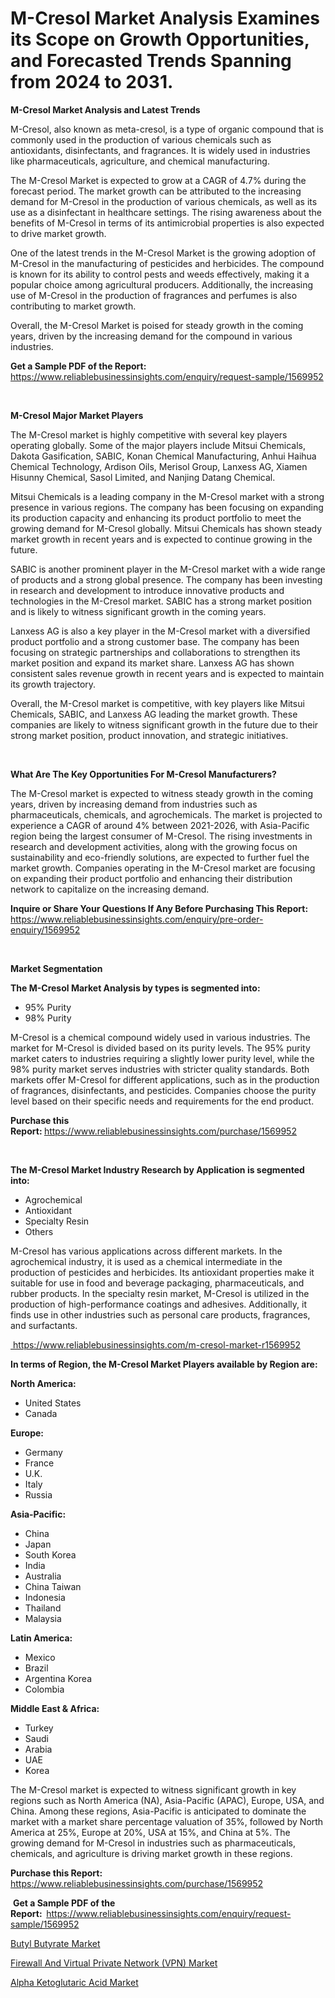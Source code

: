 <p><h1>M-Cresol Market Analysis Examines its Scope on Growth Opportunities, and Forecasted Trends Spanning from 2024 to 2031.</h1></p><p><strong>M-Cresol Market Analysis and Latest Trends</strong></p>
<p><p>M-Cresol, also known as meta-cresol, is a type of organic compound that is commonly used in the production of various chemicals such as antioxidants, disinfectants, and fragrances. It is widely used in industries like pharmaceuticals, agriculture, and chemical manufacturing.</p><p>The M-Cresol Market is expected to grow at a CAGR of 4.7% during the forecast period. The market growth can be attributed to the increasing demand for M-Cresol in the production of various chemicals, as well as its use as a disinfectant in healthcare settings. The rising awareness about the benefits of M-Cresol in terms of its antimicrobial properties is also expected to drive market growth.</p><p>One of the latest trends in the M-Cresol Market is the growing adoption of M-Cresol in the manufacturing of pesticides and herbicides. The compound is known for its ability to control pests and weeds effectively, making it a popular choice among agricultural producers. Additionally, the increasing use of M-Cresol in the production of fragrances and perfumes is also contributing to market growth.</p><p>Overall, the M-Cresol Market is poised for steady growth in the coming years, driven by the increasing demand for the compound in various industries.</p></p>
<p><strong>Get a Sample PDF of the Report:&nbsp;</strong> <a href="https://www.reliablebusinessinsights.com/enquiry/request-sample/1569952">https://www.reliablebusinessinsights.com/enquiry/request-sample/1569952</a></p>
<p>&nbsp;</p>
<p><strong>M-Cresol Major Market Players</strong></p>
<p><p>The M-Cresol market is highly competitive with several key players operating globally. Some of the major players include Mitsui Chemicals, Dakota Gasification, SABIC, Konan Chemical Manufacturing, Anhui Haihua Chemical Technology, Ardison Oils, Merisol Group, Lanxess AG, Xiamen Hisunny Chemical, Sasol Limited, and Nanjing Datang Chemical.</p><p>Mitsui Chemicals is a leading company in the M-Cresol market with a strong presence in various regions. The company has been focusing on expanding its production capacity and enhancing its product portfolio to meet the growing demand for M-Cresol globally. Mitsui Chemicals has shown steady market growth in recent years and is expected to continue growing in the future.</p><p>SABIC is another prominent player in the M-Cresol market with a wide range of products and a strong global presence. The company has been investing in research and development to introduce innovative products and technologies in the M-Cresol market. SABIC has a strong market position and is likely to witness significant growth in the coming years.</p><p>Lanxess AG is also a key player in the M-Cresol market with a diversified product portfolio and a strong customer base. The company has been focusing on strategic partnerships and collaborations to strengthen its market position and expand its market share. Lanxess AG has shown consistent sales revenue growth in recent years and is expected to maintain its growth trajectory.</p><p>Overall, the M-Cresol market is competitive, with key players like Mitsui Chemicals, SABIC, and Lanxess AG leading the market growth. These companies are likely to witness significant growth in the future due to their strong market position, product innovation, and strategic initiatives.</p></p>
<p>&nbsp;</p>
<p><strong>What Are The Key Opportunities For M-Cresol Manufacturers?</strong></p>
<p><p>The M-Cresol market is expected to witness steady growth in the coming years, driven by increasing demand from industries such as pharmaceuticals, chemicals, and agrochemicals. The market is projected to experience a CAGR of around 4% between 2021-2026, with Asia-Pacific region being the largest consumer of M-Cresol. The rising investments in research and development activities, along with the growing focus on sustainability and eco-friendly solutions, are expected to further fuel the market growth. Companies operating in the M-Cresol market are focusing on expanding their product portfolio and enhancing their distribution network to capitalize on the increasing demand.</p></p>
<p><strong>Inquire or Share Your Questions If Any Before Purchasing This Report:</strong> <a href="https://www.reliablebusinessinsights.com/enquiry/pre-order-enquiry/1569952">https://www.reliablebusinessinsights.com/enquiry/pre-order-enquiry/1569952</a></p>
<p>&nbsp;</p>
<p><strong>Market Segmentation</strong></p>
<p><strong>The M-Cresol Market Analysis by types is segmented into:</strong></p>
<p><ul><li>95% Purity</li><li>98% Purity</li></ul></p>
<p><p>M-Cresol is a chemical compound widely used in various industries. The market for M-Cresol is divided based on its purity levels. The 95% purity market caters to industries requiring a slightly lower purity level, while the 98% purity market serves industries with stricter quality standards. Both markets offer M-Cresol for different applications, such as in the production of fragrances, disinfectants, and pesticides. Companies choose the purity level based on their specific needs and requirements for the end product.</p></p>
<p><strong>Purchase this Report:&nbsp;</strong><a href="https://www.reliablebusinessinsights.com/purchase/1569952">https://www.reliablebusinessinsights.com/purchase/1569952</a></p>
<p>&nbsp;</p>
<p><strong>The M-Cresol Market Industry Research by Application is segmented into:</strong></p>
<p><ul><li>Agrochemical</li><li>Antioxidant</li><li>Specialty Resin</li><li>Others</li></ul></p>
<p><p>M-Cresol has various applications across different markets. In the agrochemical industry, it is used as a chemical intermediate in the production of pesticides and herbicides. Its antioxidant properties make it suitable for use in food and beverage packaging, pharmaceuticals, and rubber products. In the specialty resin market, M-Cresol is utilized in the production of high-performance coatings and adhesives. Additionally, it finds use in other industries such as personal care products, fragrances, and surfactants.</p></p>
<p><a href="https://www.reliablebusinessinsights.com/m-cresol-market-r1569952">&nbsp;https://www.reliablebusinessinsights.com/m-cresol-market-r1569952</a></p>
<p><strong>In terms of Region, the M-Cresol Market Players available by Region are:</strong></p>
<p>
    <p> <strong> North America: </strong>
        <ul>
            <li>United States</li>
            <li>Canada</li>
        </ul>
        </p> 
    <p> <strong> Europe: </strong>
        <ul>
            <li>Germany</li>
            <li>France</li>
            <li>U.K.</li>
            <li>Italy</li>
            <li>Russia</li>
        </ul>
        </p> 
    <p> <strong> Asia-Pacific: </strong>
        <ul>
            <li>China</li>
            <li>Japan</li>
            <li>South Korea</li>
            <li>India</li>
            <li>Australia</li>
            <li>China Taiwan</li>
            <li>Indonesia</li>
            <li>Thailand</li>
            <li>Malaysia</li>
        </ul>
        </p> 
    <p> <strong> Latin America: </strong>
        <ul>
            <li>Mexico</li>
            <li>Brazil</li>
            <li>Argentina Korea</li>
            <li>Colombia</li>
        </ul>
        </p> 
    <p> <strong> Middle East & Africa: </strong>
        <ul>
            <li>Turkey</li>
            <li>Saudi</li>
            <li>Arabia</li>
            <li>UAE</li>
            <li>Korea</li>
        </ul>
    </p>
    </p>
<p><p>The M-Cresol market is expected to witness significant growth in key regions such as North America (NA), Asia-Pacific (APAC), Europe, USA, and China. Among these regions, Asia-Pacific is anticipated to dominate the market with a market share percentage valuation of 35%, followed by North America at 25%, Europe at 20%, USA at 15%, and China at 5%. The growing demand for M-Cresol in industries such as pharmaceuticals, chemicals, and agriculture is driving market growth in these regions.</p></p>
<p><strong>Purchase this Report: </strong><a href="https://www.reliablebusinessinsights.com/purchase/1569952">https://www.reliablebusinessinsights.com/purchase/1569952</a></p>
<p>&nbsp;<strong>Get a Sample PDF of the Report:&nbsp;&nbsp;</strong><a href="https://www.reliablebusinessinsights.com/enquiry/request-sample/1569952">https://www.reliablebusinessinsights.com/enquiry/request-sample/1569952</a></p>
<p><strong></strong></p>
<p><p><a href="https://github.com/NaomieConner2023/Market-Research-Report-List-1/blob/main/butyl-butyrate-market.md">Butyl Butyrate Market</a></p><p><a href="https://view.publitas.com/reportprime-1/comprehensive-analysis-of-the-global-firewall-and-virtual-private-network-vpn-market-growth-trends-market-forecasts-2024-2031/">Firewall And Virtual Private Network (VPN) Market</a></p><p><a href="https://github.com/EbonyHane1955/Market-Research-Report-List-1/blob/main/alpha-ketoglutaric-acid-market.md">Alpha Ketoglutaric Acid Market</a></p></p>
